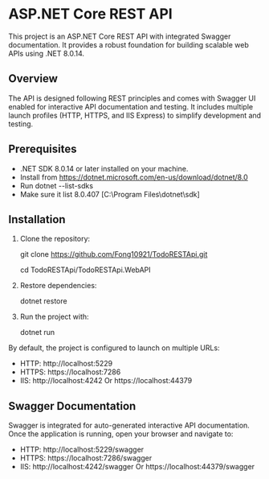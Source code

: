 
# ASP.NET Core REST API

This project is an ASP.NET Core REST API with integrated Swagger documentation. It provides a robust foundation for building scalable web APIs using .NET 8.0.14.

## Overview

The API is designed following REST principles and comes with Swagger UI enabled for interactive API documentation and testing. It includes multiple launch profiles (HTTP, HTTPS, and IIS Express) to simplify development and testing.

## Prerequisites

- .NET SDK 8.0.14 or later installed on your machine.
- Install from https://dotnet.microsoft.com/en-us/download/dotnet/8.0
- Run dotnet --list-sdks
- Make sure it list 8.0.407 [C:\Program Files\dotnet\sdk]


## Installation

1. Clone the repository:

   git clone https://github.com/Fong10921/TodoRESTApi.git

   cd TodoRESTApi/TodoRESTApi.WebAPI

2. Restore dependencies:

   dotnet restore

3. Run the project with:

   dotnet run

By default, the project is configured to launch on multiple URLs:
- HTTP: http://localhost:5229
- HTTPS: https://localhost:7286
- IIS: http://localhost:4242 Or https://localhost:44379

## Swagger Documentation

Swagger is integrated for auto-generated interactive API documentation. Once the application is running, open your browser and navigate to:

- HTTP: http://localhost:5229/swagger
- HTTPS: https://localhost:7286/swagger
- IIS: http://localhost:4242/swagger Or https://localhost:44379/swagger
